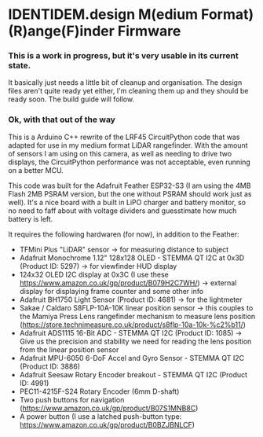 # IDENTIDEM.design M(edium Format) (R)ange(F)inder Firmware

### This is a work in progress, but it's very usable in its current state.

It basically just needs a little bit of cleanup and organisation.
The design files aren't quite ready yet either, I'm cleaning them up and they should be ready soon. The build guide will follow.

### Ok, with that out of the way

This is a Arduino C++ rewrite of the LRF45 CircuitPython code that was adapted for use in my medium format LiDAR rangefinder. 
With the amount of sensors I am using on this camera, as well as needing to drive two displays, the CircuitPython performance was not acceptable, even running on a better MCU.

This code was built for the Adafruit Feather ESP32-S3 (I am using the 4MB Flash 2MB PSRAM version, but the one without PSRAM should work just as well). It's a nice board with a built in LiPO charger and battery monitor, 
so no need to faff about with voltage dividers and guesstimate how much battery is left. 

It requires the following hardwaren (for now), in addition to the Feather:

- TFMini Plus "LiDAR" sensor -> for measuring distance to subject
- Adafruit Monochrome 1.12" 128x128 OLED - STEMMA QT I2C at 0x3D (Product ID: 5297) -> for viewfinder HUD display
- 124x32 OLED I2C display at 0x3C (I use these https://www.amazon.co.uk/gp/product/B079H2C7WH/) -> external display for displaying frame counter and some other info
- Adafruit BH1750 Light Sensor (Product ID: 4681) -> for the lightmeter
- Sakae / Caldaro S8FLP-10A-10K linear position sensor -> this couples to the Mamiya Press Lens rangefinder mechanism to measure lens position (https://store.technimeasure.co.uk/product/s8flp-10a-10k-%c2%b11/)
- Adafruit ADS1115 16-Bit ADC - STEMMA QT I2C (Product ID: 1085) -> Give us the precision and stability we need for reading the lens position from the linear position sensor
- Adafruit MPU-6050 6-DoF Accel and Gyro Sensor - STEMMA QT I2C (Product ID: 3886)
- Adafruit Seesaw Rotary Encoder breakout - STEMMA QT I2C  (Product ID: 4991)
- PEC11-4215F-S24 Rotary Encoder (6mm D-shaft)
- Two push buttons for navigation (https://www.amazon.co.uk/gp/product/B07S1MNB8C)
- A power button (I use a latched push-button type: https://www.amazon.co.uk/gp/product/B0BZJBNLCF)

